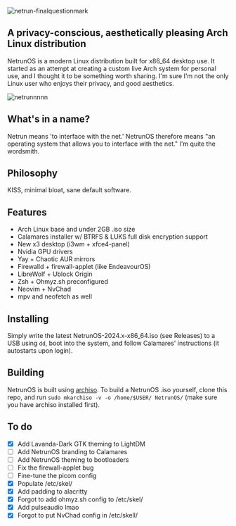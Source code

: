 ![netrun-finalquestionmark](https://github.com/averyfunnygirl/NetrunOS/assets/116482803/f7c410ec-1aba-4903-99c8-c97b8625d8c2)

## A privacy-conscious, aesthetically pleasing Arch Linux distribution

NetrunOS is a modern Linux distribution built for x86_64 desktop use. It started as an attempt at creating a custom live Arch system for personal use, and I thought it to be something worth sharing. I'm sure I'm not the only Linux user who enjoys their privacy, and good aesthetics.

![netrunnnnn](https://github.com/averyfunnygirl/NetrunOS/assets/116482803/3ee3d767-eb55-48a6-9eba-736ff841ca76)

## What's in a name?
Netrun means 'to interface with the net.' NetrunOS therefore means "an operating system that allows you to interface with the net." I'm quite the wordsmith.

## Philosophy
KISS, minimal bloat, sane default software.

## Features
- Arch Linux base and under 2GB .iso size
- Calamares installer w/ BTRFS & LUKS full disk encryption support
- New x3 desktop (i3wm + xfce4-panel)
- Nvidia GPU drivers
- Yay + Chaotic AUR mirrors
- Firewalld + firewall-applet (like EndeavourOS)
- LibreWolf + Ublock Origin
- Zsh + Ohmyz.sh preconfigured
- Neovim + NvChad
- mpv and neofetch as well

## Installing
Simply write the latest NetrunOS-2024.x-x86_64.iso (see Releases) to a USB using ```dd```, boot into the system, and follow Calamares' instructions (it autostarts upon login).

## Building
NetrunOS is built using [archiso](https://wiki.archlinux.org/title/Archiso).
To build a NetrunOS .iso yourself, clone this repo, and run ```sudo mkarchiso -v -o /home/$USER/ NetrunOS/``` (make sure you have archiso installed first).

## To do
- [x] Add Lavanda-Dark GTK theming to LightDM
- [ ] Add NetrunOS branding to Calamares
- [ ] Add NetrunOS theming to bootloaders
- [ ] Fix the firewall-applet bug
- [ ] Fine-tune the picom config
- [x] Populate /etc/skel/
- [x] Add padding to alacritty
- [x] Forgot to add ohmyz.sh config to /etc/skel/
- [x] Add pulseaudio lmao
- [x] Forgot to put NvChad config in /etc/skell/
